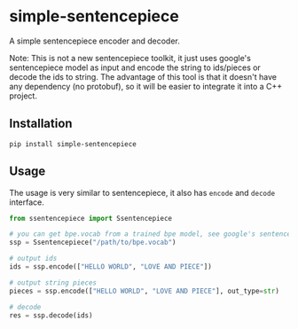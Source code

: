 # simple-sentencepiece
A simple sentencepiece encoder and decoder.

Note: This is not a new sentencepiece toolkit, it just uses google's sentencepiece model
as input and encode the string to ids/pieces or decode the ids to string. The advantage of
this tool is that it doesn't have any dependency (no protobuf), so it will be easier to
integrate it into a C++ project.


## Installation

```
pip install simple-sentencepiece
```


## Usage

The usage is very similar to sentencepiece, it also has `encode` and `decode` interface.

```python
from ssentencepiece import Ssentencepiece

# you can get bpe.vocab from a trained bpe model, see google's sentencepiece for details
ssp = Ssentencepiece("/path/to/bpe.vocab")

# output ids
ids = ssp.encode(["HELLO WORLD", "LOVE AND PIECE"])

# output string pieces
pieces = ssp.encode(["HELLO WORLD", "LOVE AND PIECE"], out_type=str)

# decode
res = ssp.decode(ids)
```
